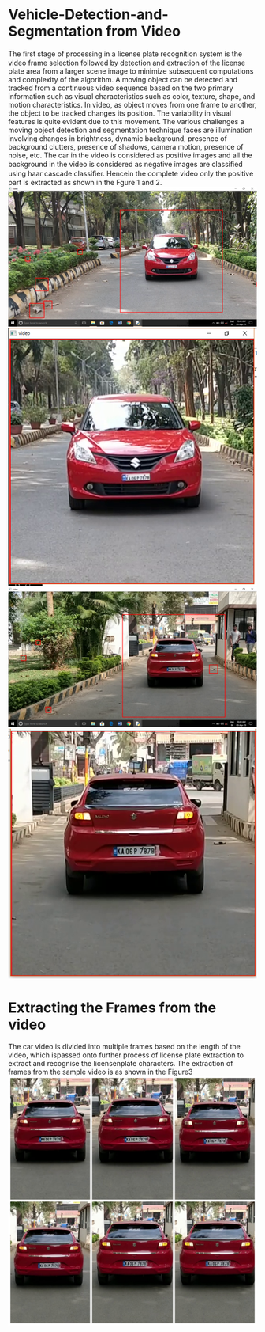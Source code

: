 # Vehicle-Detection-and-Segmentation from Video
The ﬁrst stage of processing in a license plate recognition system is the video frame selection followed by detection and extraction of the license plate area from a larger scene image to minimize subsequent computations and complexity of the algorithm. A moving object can be detected and tracked from a continuous video sequence based on the two primary information such as visual characteristics such as color, texture, shape, and motion characteristics. In video, as object moves from one frame to another, the object to be tracked changes its position. The variability in visual features is quite evident due to this movement. The various challenges a moving object detection and segmentation technique faces are illumination involving changes in brightness, dynamic background, presence of background clutters, presence of shadows, camera motion, presence of noise, etc. The car in the video is considered as positive images and all the background in the video is considered as negative images are classiﬁed using haar cascade classiﬁer.  Hencein the complete video only the positive part is extracted as shown in the Fgure 1 and 2.
![](c1.jpg)
![](c2.jpg)
![](c3.jpg)
![](c4.jpg)


# Extracting the Frames from the video
The car video is divided into multiple frames based on the length of the video, which ispassed onto further process of license plate extraction to extract and recognise the licensenplate characters. The extraction of frames from the sample video is as shown in the Figure3
![](c5.jpg)
